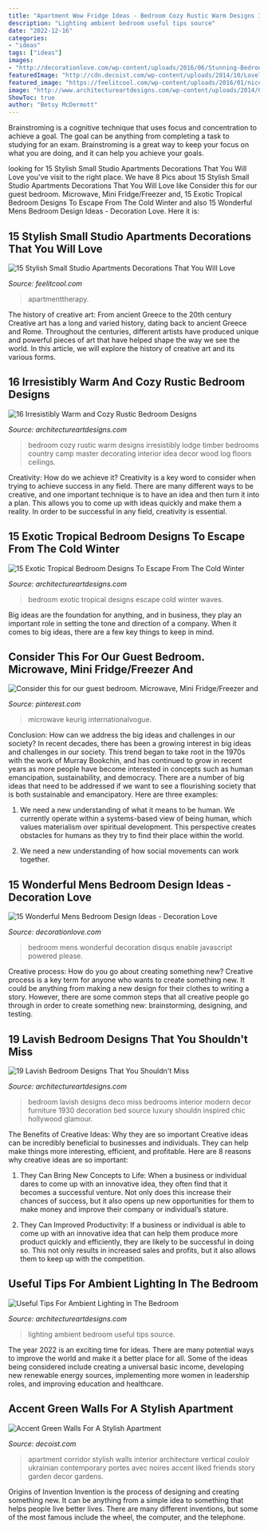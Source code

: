 ```yaml
---
title: "Apartment Wow Fridge Ideas - Bedroom Cozy Rustic Warm Designs Irresistibly Lodge Timber Bedrooms Country Camp Master Decorating Interior Idea Decor Wood Log Floors Ceilings"
description: "Lighting ambient bedroom useful tips source"
date: "2022-12-16"
categories:
- "ideas"
tags: ["ideas"]
images:
- "http://decorationlove.com/wp-content/uploads/2016/06/Stunning-Bedroom-Design-For-Men.jpg"
featuredImage: "http://cdn.decoist.com/wp-content/uploads/2014/10/Lovely-corridor-leading-the-bedrooms-in-the-stylish-Ukrainian-apartment.jpg"
featured_image: "https://feelitcool.com/wp-content/uploads/2016/01/nice-small-apartment-decorating.jpg"
image: "http://www.architectureartdesigns.com/wp-content/uploads/2014/07/16-Irresistibly-Warm-and-Cozy-Rustic-Bedroom-Designs-14.jpg"
ShowToc: true
author: "Betsy McDermott"
---
```



Brainstroming is a cognitive technique that uses focus and concentration to achieve a goal. The goal can be anything from completing a task to studying for an exam. Brainstroming is a great way to keep your focus on what you are doing, and it can help you achieve your goals.

	

		
looking for 15 Stylish Small Studio Apartments Decorations That You Will Love you've visit to the right place. We have 8 Pics about 15 Stylish Small Studio Apartments Decorations That You Will Love like Consider this for our guest bedroom. Microwave, Mini Fridge/Freezer and, 15 Exotic Tropical Bedroom Designs To Escape From The Cold Winter and also 15 Wonderful Mens Bedroom Design Ideas - Decoration Love. Here it is:
		
    
## 15 Stylish Small Studio Apartments Decorations That You Will Love

<img loading=lazy src="https://feelitcool.com/wp-content/uploads/2016/01/nice-small-apartment-decorating.jpg" onerror="this.onerror=null;this.src='https://tse4.mm.bing.net/th?id=OIP.TVA3UQLGjflpjbWdMmIAQAHaLH&amp;pid=15.1';" alt="15 Stylish Small Studio Apartments Decorations That You Will Love">

_Source: feelitcool.com_

>apartmenttherapy. 

	

The history of creative art: From ancient Greece to the 20th century
Creative art has a long and varied history, dating back to ancient Greece and Rome. Throughout the centuries, different artists have produced unique and powerful pieces of art that have helped shape the way we see the world. In this article, we will explore the history of creative art and its various forms.

    
## 16 Irresistibly Warm And Cozy Rustic Bedroom Designs

<img loading=lazy src="http://www.architectureartdesigns.com/wp-content/uploads/2014/07/16-Irresistibly-Warm-and-Cozy-Rustic-Bedroom-Designs-14.jpg" onerror="this.onerror=null;this.src='https://tse4.mm.bing.net/th?id=OIP.DdfTVWCIOEW0TPbk3-jYpwHaJ4&amp;pid=15.1';" alt="16 Irresistibly Warm and Cozy Rustic Bedroom Designs">

_Source: architectureartdesigns.com_

>bedroom cozy rustic warm designs irresistibly lodge timber bedrooms country camp master decorating interior idea decor wood log floors ceilings. 

	

Creativity: How do we achieve it?
Creativity is a key word to consider when trying to achieve success in any field. There are many different ways to be creative, and one important technique is to have an idea and then turn it into a plan. This allows you to come up with ideas quickly and make them a reality. In order to be successful in any field, creativity is essential.

    
## 15 Exotic Tropical Bedroom Designs To Escape From The Cold Winter

<img loading=lazy src="http://www.architectureartdesigns.com/wp-content/uploads/2015/01/15-Exotic-Tropical-Bedroom-Designs-To-Escape-From-The-Cold-Winter-14-630x630.jpg" onerror="this.onerror=null;this.src='https://tse3.mm.bing.net/th?id=OIP.9gf8Th4FaMLmFrpgheOWZgHaHa&amp;pid=15.1';" alt="15 Exotic Tropical Bedroom Designs To Escape From The Cold Winter">

_Source: architectureartdesigns.com_

>bedroom exotic tropical designs escape cold winter waves. 

	

Big ideas are the foundation for anything, and in business, they play an important role in setting the tone and direction of a company. When it comes to big ideas, there are a few key things to keep in mind. 

    
## Consider This For Our Guest Bedroom. Microwave, Mini Fridge/Freezer And

<img loading=lazy src="https://i.pinimg.com/736x/7c/5c/13/7c5c13c688d64b55a5f67ee404a04e70.jpg" onerror="this.onerror=null;this.src='https://tse2.mm.bing.net/th?id=OIP.5cHLkvT5aLncBjFbYZCqZAHaJ4&amp;pid=15.1';" alt="Consider this for our guest bedroom. Microwave, Mini Fridge/Freezer and">

_Source: pinterest.com_

>microwave keurig internationalvogue. 

	

Conclusion: How can we address the big ideas and challenges in our society?
In recent decades, there has been a growing interest in big ideas and challenges in our society. This trend began to take root in the 1970s with the work of Murray Bookchin, and has continued to grow in recent years as more people have become interested in concepts such as human emancipation, sustainability, and democracy.
There are a number of big ideas that need to be addressed if we want to see a flourishing society that is both sustainable and emancipatory. Here are three examples:

1) We need a new understanding of what it means to be human. We currently operate within a systems-based view of being human, which values materialism over spiritual development. This perspective creates obstacles for humans as they try to find their place within the world.

2) We need a new understanding of how social movements can work together.

    
## 15 Wonderful Mens Bedroom Design Ideas - Decoration Love

<img loading=lazy src="http://decorationlove.com/wp-content/uploads/2016/06/Stunning-Bedroom-Design-For-Men.jpg" onerror="this.onerror=null;this.src='https://tse2.mm.bing.net/th?id=OIP.ZePcm3Sz9IiiQc9SlzimfQHaKZ&amp;pid=15.1';" alt="15 Wonderful Mens Bedroom Design Ideas - Decoration Love">

_Source: decorationlove.com_

>bedroom mens wonderful decoration disqus enable javascript powered please. 

	

Creative process: How do you go about creating something new?
Creative process is a key term for anyone who wants to create something new. It could be anything from making a new design for their clothes to writing a story. However, there are some common steps that all creative people go through in order to create something new: brainstorming, designing, and testing.

    
## 19 Lavish Bedroom Designs That You Shouldn&#039;t Miss

<img loading=lazy src="http://www.architectureartdesigns.com/wp-content/uploads/2017/03/11-9-e1488805570203-630x437.jpg" onerror="this.onerror=null;this.src='https://tse2.mm.bing.net/th?id=OIP.3Xj8ivpEqrdr2NsKiw0qAgHaFI&amp;pid=15.1';" alt="19 Lavish Bedroom Designs That You Shouldn&#039;t Miss">

_Source: architectureartdesigns.com_

>bedroom lavish designs deco miss bedrooms interior modern decor furniture 1930 decoration bed source luxury shouldn inspired chic hollywood glamour. 

	

The Benefits of Creative Ideas: Why they are so important
Creative ideas can be incredibly beneficial to businesses and individuals. They can help make things more interesting, efficient, and profitable. Here are 8 reasons why creative ideas are so important:
1. They Can Bring New Concepts to Life: When a business or individual dares to come up with an innovative idea, they often find that it becomes a successful venture. Not only does this increase their chances of success, but it also opens up new opportunities for them to make money and improve their company or individual’s stature.

2. They Can Improved Productivity: If a business or individual is able to come up with an innovative idea that can help them produce more product quickly and efficiently, they are likely to be successful in doing so. This not only results in increased sales and profits, but it also allows them to keep up with the competition.


    
## Useful Tips For Ambient Lighting In The Bedroom

<img loading=lazy src="http://www.architectureartdesigns.com/wp-content/uploads/2013/09/188-630x489.jpg" onerror="this.onerror=null;this.src='https://tse3.mm.bing.net/th?id=OIP.ncUSfmsN1AZwNlMbkOYoYAHaFv&amp;pid=15.1';" alt="Useful Tips For Ambient Lighting in The Bedroom">

_Source: architectureartdesigns.com_

>lighting ambient bedroom useful tips source. 

	

The year 2022 is an exciting time for ideas. There are many potential ways to improve the world and make it a better place for all. Some of the ideas being considered include creating a universal basic income, developing new renewable energy sources, implementing more women in leadership roles, and improving education and healthcare.

    
## Accent Green Walls For A Stylish Apartment

<img loading=lazy src="http://cdn.decoist.com/wp-content/uploads/2014/10/Lovely-corridor-leading-the-bedrooms-in-the-stylish-Ukrainian-apartment.jpg" onerror="this.onerror=null;this.src='https://tse1.mm.bing.net/th?id=OIP.KYnUzVVYz8ym0-tFwKEsQAHaL8&amp;pid=15.1';" alt="Accent Green Walls For A Stylish Apartment">

_Source: decoist.com_

>apartment corridor stylish walls interior architecture vertical couloir ukrainian contemporary portes avec noires accent liked friends story garden decor gardens. 

	

Origins of Invention
Invention is the process of designing and creating something new. It can be anything from a simple idea to something that helps people live better lives. There are many different inventions, but some of the most famous include the wheel, the computer, and the telephone.

